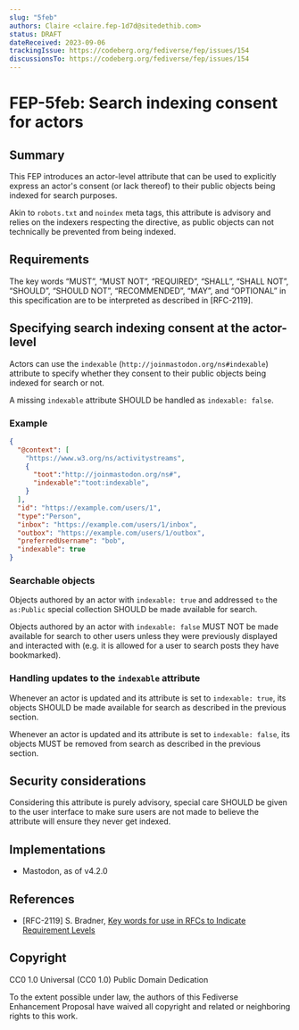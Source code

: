 ```yaml
---
slug: "5feb"
authors: Claire <claire.fep-1d7d@sitedethib.com>
status: DRAFT
dateReceived: 2023-09-06
trackingIssue: https://codeberg.org/fediverse/fep/issues/154
discussionsTo: https://codeberg.org/fediverse/fep/issues/154
---
```

# FEP-5feb: Search indexing consent for actors

## Summary

This FEP introduces an actor-level attribute that can be used to explicitly express an actor's consent (or lack thereof) to their public objects being indexed for search purposes.

Akin to `robots.txt` and `noindex` meta tags, this attribute is advisory and relies on the indexers respecting the directive, as public objects can not technically be prevented from being indexed.

## Requirements

The key words “MUST”, “MUST NOT”, “REQUIRED”, “SHALL”, “SHALL NOT”, “SHOULD”, “SHOULD NOT”, “RECOMMENDED”, “MAY”, and “OPTIONAL” in this specification are to be interpreted as described in [RFC-2119].

## Specifying search indexing consent at the actor-level

Actors can use the `indexable` (`http://joinmastodon.org/ns#indexable`) attribute to specify whether they consent to their public objects being indexed for search or not.

A missing `indexable` attribute SHOULD be handled as `indexable: false`.

### Example

```json
{
  "@context": [
    "https://www.w3.org/ns/activitystreams",
    {
      "toot":"http://joinmastodon.org/ns#",
      "indexable":"toot:indexable",
    }
  ],
  "id": "https://example.com/users/1",
  "type":"Person",
  "inbox": "https://example.com/users/1/inbox",
  "outbox": "https://example.com/users/1/outbox",
  "preferredUsername": "bob",
  "indexable": true
}
```

### Searchable objects

Objects authored by an actor with `indexable: true` and addressed `to` the `as:Public` special collection SHOULD be made available for search.

Objects authored by an actor with `indexable: false` MUST NOT be made available for search to other users unless they were previously displayed and interacted with (e.g. it is allowed for a user to search posts they have bookmarked).

### Handling updates to the `indexable` attribute

Whenever an actor is updated and its attribute is set to `indexable: true`, its objects SHOULD be made available for search as described in the previous section.

Whenever an actor is updated and its attribute is set to `indexable: false`, its objects MUST be removed from search as described in the previous section.

## Security considerations

Considering this attribute is purely advisory, special care SHOULD be given to the user interface to make sure users are not made to believe the attribute will ensure they never get indexed.

## Implementations

- Mastodon, as of v4.2.0

## References

- [RFC-2119] S. Bradner, [Key words for use in RFCs to Indicate Requirement Levels](https://tools.ietf.org/html/rfc2119.html)

## Copyright

CC0 1.0 Universal (CC0 1.0) Public Domain Dedication 

To the extent possible under law, the authors of this Fediverse Enhancement Proposal have waived all copyright and related or neighboring rights to this work.
